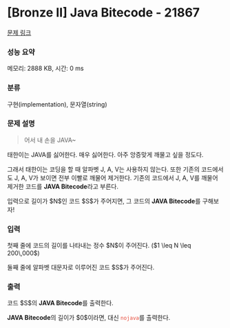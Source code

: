 # [Bronze II] Java Bitecode - 21867 

[문제 링크](https://www.acmicpc.net/problem/21867) 

### 성능 요약

메모리: 2888 KB, 시간: 0 ms

### 분류

구현(implementation), 문자열(string)

### 문제 설명

<blockquote>
<p>어서 내 손을  JAVA~</p>
</blockquote>

<p>태한이는 JAVA를 싫어한다. 매우 싫어한다. 아주 앙증맞게 깨물고 싶을 정도다.</p>

<p>그래서 태한이는 코딩을 할 때 알파벳 J, A, V는 사용하지 않는다. 또한 기존의 코드에서도 J, A, V가 보이면 전부 이빨로 깨물어 제거한다. 기존의 코드에서 J, A, V를 깨물어 제거한 코드를 <strong>JAVA Bitecode</strong>라고 부른다.</p>

<p>입력으로 길이가 $N$인 코드 $S$가 주어지면, 그 코드의 <strong>JAVA Bitecode</strong>를 구해보자!</p>

### 입력 

 <p>첫째 줄에 코드의 길이를 나타내는 정수 $N$이 주어진다. ($1 \leq N \leq 200\,000$)</p>

<p>둘째 줄에 알파벳 대문자로 이루어진 코드 $S$가 주어진다.</p>

### 출력 

 <p>코드 $S$의 <strong>JAVA Bitecode</strong>를 출력한다.</p>

<p><strong>JAVA Bitecode</strong>의 길이가 $0$이라면, 대신 <span style="color:#e74c3c;"><code>nojava</code></span>를 출력한다.</p>

